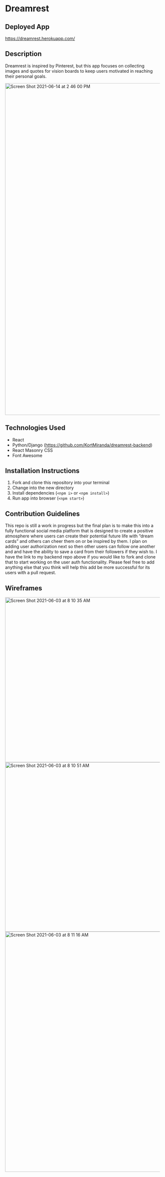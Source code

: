 # Dreamrest

## Deployed App

https://dreamrest.herokuapp.com/

## Description

Dreamrest is inspired by Pinterest, but this app focuses on collecting images and quotes for vision boards to keep users motivated in reaching their personal goals. 

<img width="1080" alt="Screen Shot 2021-06-14 at 2 46 00 PM" src="https://user-images.githubusercontent.com/74841038/121943190-f1860980-cd16-11eb-9a6d-bf7c4aff2d8d.png">

## Technologies Used

* React
* Python/Django (https://github.com/KortMiranda/dreamrest-backend)
* React Masonry CSS 
* Font Awesome

## Installation Instructions

1. Fork and clone this repository into your terminal
2. Change into the new directory 
3. Install dependencies (`<npm i>` or `<npm install>`)
4. Run app into browser (`<npm start>`)

## Contribution Guidelines

This repo is still a work in progress but the final plan is to make this into a fully functional social media platform that is designed to create a positive atmosphere where users can create their potential future life with “dream cards” and others can cheer them on or be inspired by them. I plan on adding user authorization next so then other users can follow one another and and have the ability to save a card from their followers if they wish to. I have the link to my backend repo above if you would like to fork and clone that to start working on the user auth functionality. Please feel free to add anything else that you think will help this add be more successful for its users with a pull request. 

## Wireframes

<img width="537" alt="Screen Shot 2021-06-03 at 8 10 35 AM" src="https://user-images.githubusercontent.com/74841038/121949000-96a3e080-cd1d-11eb-89ec-eb07bf62f3c2.png">
<img width="551" alt="Screen Shot 2021-06-03 at 8 10 51 AM" src="https://user-images.githubusercontent.com/74841038/121949018-9c012b00-cd1d-11eb-9351-7c618c90bbbc.png">
<img width="782" alt="Screen Shot 2021-06-03 at 8 11 16 AM" src="https://user-images.githubusercontent.com/74841038/121949026-9f94b200-cd1d-11eb-8ce4-2687075592c8.png">

